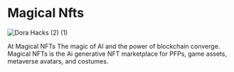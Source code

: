 # Magical Nfts

![Dora Hacks (2) (1)](https://github.com/DhruvSathavara/Magical-Nfts/assets/69969675/e506024c-3a7d-4d8d-b918-262550578902)


At Magical NFTs The magic of AI and the power of blockchain converge. Magical NFTs is the Ai generative NFT marketplace for PFPs, game assets, metaverse avatars, and costumes.
